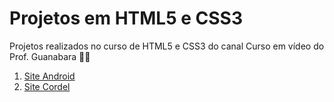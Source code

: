 # Projetos em HTML5 e CSS3
 Projetos realizados no curso de HTML5 e CSS3 do canal Curso em vídeo do Prof. Guanabara &#x1F596;&#x1F913;
                                                                                    
<ol start='1'>
    <li>
    <a href="https://vanessacml.github.io/projeto-android/">Site Android</a>
    </li>  
    <li>
    <a href="https://vanessacml.github.io/projeto-cordel/">Site Cordel</a>
    </li> 
</ol>
